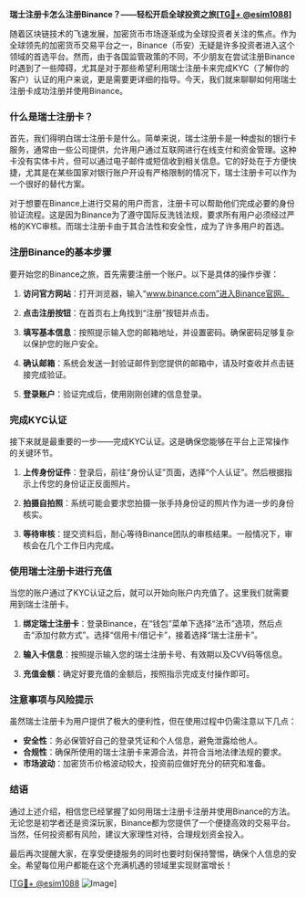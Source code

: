 **瑞士注册卡怎么注册Binance？——轻松开启全球投资之旅[[TG💪+ @esim1088](https://t.me/s/esim1088)]**

随着区块链技术的飞速发展，加密货币市场逐渐成为全球投资者关注的焦点。作为全球领先的加密货币交易平台之一，Binance（币安）无疑是许多投资者进入这个领域的首选平台。然而，由于各国监管政策的不同，不少朋友在尝试注册Binance时遇到了一些障碍，尤其是对于那些希望利用瑞士注册卡来完成KYC（了解你的客户）认证的用户来说，更是需要更详细的指导。今天，我们就来聊聊如何用瑞士注册卡成功注册并使用Binance。

### 什么是瑞士注册卡？

首先，我们得明白瑞士注册卡是什么。简单来说，瑞士注册卡是一种虚拟的银行卡服务，通常由一些公司提供，允许用户通过互联网进行在线支付和资金管理。这种卡没有实体卡片，但可以通过电子邮件或短信收到相关信息。它的好处在于方便快捷，尤其是在某些国家对银行账户开设有严格限制的情况下，瑞士注册卡可以作为一个很好的替代方案。

对于想要在Binance上进行交易的用户而言，注册卡可以帮助他们完成必要的身份验证流程。这是因为Binance为了遵守国际反洗钱法规，要求所有用户必须经过严格的KYC审核。而瑞士注册卡由于其合法性和安全性，成为了许多用户的首选。

### 注册Binance的基本步骤

要开始您的Binance之旅，首先需要注册一个账户。以下是具体的操作步骤：

1. **访问官方网站**：打开浏览器，输入“www.binance.com”进入Binance官网。
   
2. **点击注册按钮**：在首页右上角找到“注册”按钮并点击。

3. **填写基本信息**：按照提示输入您的邮箱地址，并设置密码。确保密码足够复杂以保护您的账户安全。

4. **确认邮箱**：系统会发送一封验证邮件到您提供的邮箱中，请及时查收并点击链接完成验证。

5. **登录账户**：验证完成后，使用刚刚创建的信息登录。

### 完成KYC认证

接下来就是最重要的一步——完成KYC认证。这是确保您能够在平台上正常操作的关键环节。

1. **上传身份证件**：登录后，前往“身份认证”页面，选择“个人认证”。然后根据指示上传您的身份证正反面照片。

2. **拍摄自拍照**：系统可能会要求您拍摄一张手持身份证的照片作为进一步的身份核实。

3. **等待审核**：提交资料后，耐心等待Binance团队的审核结果。一般情况下，审核会在几个工作日内完成。

### 使用瑞士注册卡进行充值

当您的账户通过了KYC认证之后，就可以开始向账户内充值了。这里我们就需要用到瑞士注册卡。

1. **绑定瑞士注册卡**：登录Binance，在“钱包”菜单下选择“法币”选项，然后点击“添加付款方式”。选择“信用卡/借记卡”，接着选择“瑞士注册卡”。

2. **输入卡信息**：按照提示输入您的瑞士注册卡号、有效期以及CVV码等信息。

3. **充值金额**：确定好要充值的金额后，按照指示完成支付操作即可。

### 注意事项与风险提示

虽然瑞士注册卡为用户提供了极大的便利性，但在使用过程中仍需注意以下几点：

- **安全性**：务必保管好自己的登录凭证和个人信息，避免泄露给他人。
- **合规性**：确保所使用的瑞士注册卡来源合法，并符合当地法律法规的要求。
- **市场波动**：加密货币价格波动较大，投资前应做好充分的研究和准备。

### 结语

通过上述介绍，相信您已经掌握了如何用瑞士注册卡注册并使用Binance的方法。无论您是初学者还是资深玩家，Binance都为您提供了一个便捷高效的交易平台。当然，任何投资都有风险，建议大家理性对待，合理规划资金投入。

最后再次提醒大家，在享受便捷服务的同时也要时刻保持警惕，确保个人信息的安全。希望每位用户都能在这个充满机遇的领域里实现财富增长！

[[TG💪+ @esim1088](https://t.me/s/esim1088) ![Image](https://i.postimg.cc/4NQfJmqS/Snipaste-2025-05-13-00-14-12.png)]